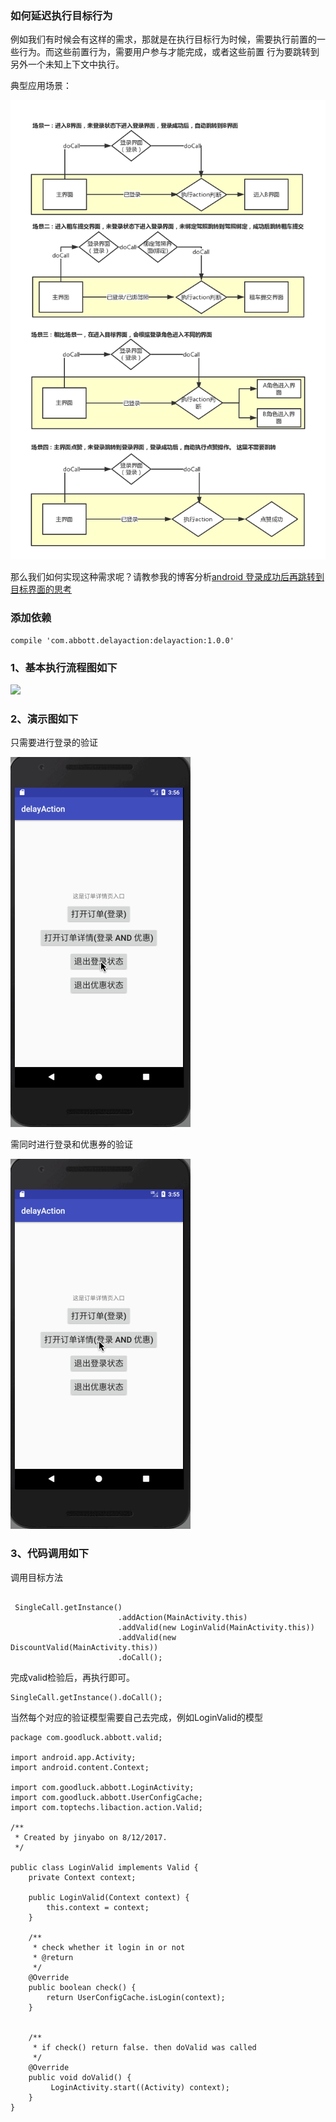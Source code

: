 ### 如何延迟执行目标行为

例如我们有时候会有这样的需求，那就是在执行目标行为时候，需要执行前置的一些行为。而这些前置行为，需要用户参与才能完成，或者这些前置
行为要跳转到另外一个未知上下文中执行。

典型应用场景：

![](./screen/delay_action.png)


那么我们如何实现这种需求呢？请教参我的博客分析[android 登录成功后再跳转到目标界面的思考](http://www.jianshu.com/p/1d0180ec64fb)



### 添加依赖

```
compile 'com.abbott.delayaction:delayaction:1.0.0'
```



### 1、基本执行流程图如下

![](http://upload-images.jianshu.io/upload_images/2159256-91dedfb30a1c140c.png?imageMogr2/auto-orient/strip%7CimageView2/2/w/700)

### 2、演示图如下

只需要进行登录的验证

![](./screen/action-login.gif)

需同时进行登录和优惠券的验证

![](./screen/action-login-dis.gif)

### 3、代码调用如下

调用目标方法
```

 SingleCall.getInstance()
                        .addAction(MainActivity.this)
                        .addValid(new LoginValid(MainActivity.this))
                        .addValid(new DiscountValid(MainActivity.this))
                        .doCall();

```

完成valid检验后，再执行即可。
```
SingleCall.getInstance().doCall();

```

当然每个对应的验证模型需要自己去完成，例如LoginValid的模型

```
package com.goodluck.abbott.valid;

import android.app.Activity;
import android.content.Context;

import com.goodluck.abbott.LoginActivity;
import com.goodluck.abbott.UserConfigCache;
import com.toptechs.libaction.action.Valid;

/**
 * Created by jinyabo on 8/12/2017.
 */

public class LoginValid implements Valid {
    private Context context;

    public LoginValid(Context context) {
        this.context = context;
    }

    /**
     * check whether it login in or not
     * @return
     */
    @Override
    public boolean check() {
        return UserConfigCache.isLogin(context);
    }


    /**
     * if check() return false. then doValid was called
     */
    @Override
    public void doValid() {
         LoginActivity.start((Activity) context);
    }
}
```



